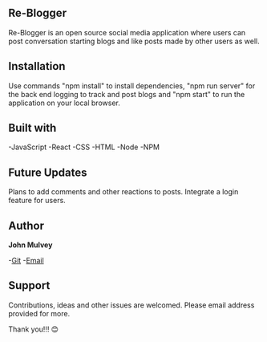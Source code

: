 ## Re-Blogger

Re-Blogger is an open source social media application where users can post conversation starting blogs and like posts made by other users as well.

## Installation

Use commands "npm install" to install dependencies, "npm run server" for the back end logging to track and post blogs and "npm start" to run the application on your local browser.

## Built with

-JavaScript
-React
-CSS
-HTML
-Node
-NPM

## Future Updates

Plans to add comments and other reactions to posts. Integrate a login feature for users.

## Author

**John Mulvey**

-[Git](https://github.com/Jmulvez)
-[Email](johnmulvey48@yahoo.com)

## Support

Contributions, ideas and other issues are welcomed. Please email address provided for more.

Thank you!!! 😊